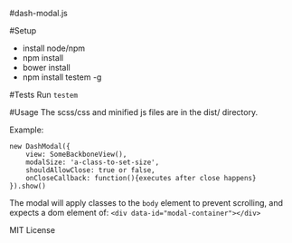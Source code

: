 #dash-modal.js

#Setup
* install node/npm
* npm install
* bower install
* npm install testem -g

#Tests
Run ```testem```

#Usage
The scss/css and minified js files are in the dist/ directory.

Example:

```
new DashModal({
	view: SomeBackboneView(),
	modalSize: 'a-class-to-set-size',
	shouldAllowClose: true or false,
	onCloseCallback: function(){executes after close happens}
}).show()
```

The modal will apply classes to the ```body``` element to prevent scrolling, and expects a dom element of: ```<div data-id="modal-container"></div>```

MIT License
